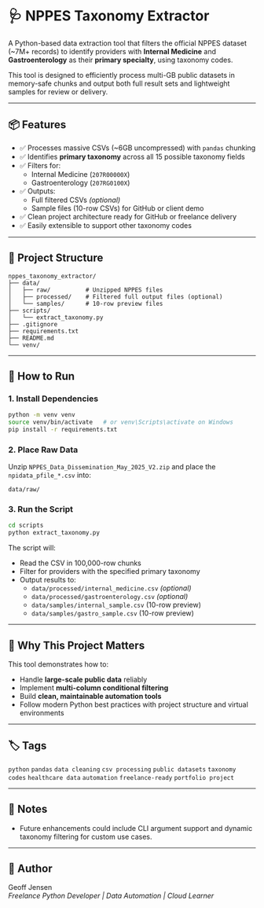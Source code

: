 # 🩺 NPPES Taxonomy Extractor

A Python-based data extraction tool that filters the official NPPES dataset (~7M+ records) to identify providers with **Internal Medicine** and **Gastroenterology** as their **primary specialty**, using taxonomy codes.

This tool is designed to efficiently process multi-GB public datasets in memory-safe chunks and output both full result sets and lightweight samples for review or delivery.

---

## 📦 Features

- ✅ Processes massive CSVs (~6GB uncompressed) with `pandas` chunking
- ✅ Identifies **primary taxonomy** across all 15 possible taxonomy fields
- ✅ Filters for:
  - Internal Medicine (`207R00000X`)
  - Gastroenterology (`207RG0100X`)
- ✅ Outputs:
  - Full filtered CSVs *(optional)*
  - Sample files (10-row CSVs) for GitHub or client demo
- ✅ Clean project architecture ready for GitHub or freelance delivery
- ✅ Easily extensible to support other taxonomy codes

---

## 📁 Project Structure

```
nppes_taxonomy_extractor/
├── data/
│   ├── raw/          # Unzipped NPPES files
│   ├── processed/    # Filtered full output files (optional)
│   └── samples/      # 10-row preview files
├── scripts/
│   └── extract_taxonomy.py
├── .gitignore
├── requirements.txt
├── README.md
└── venv/
```

---

## 🚀 How to Run

### 1. Install Dependencies

```bash
python -m venv venv
source venv/bin/activate   # or venv\Scripts\activate on Windows
pip install -r requirements.txt
```

### 2. Place Raw Data

Unzip `NPPES_Data_Dissemination_May_2025_V2.zip` and place the `npidata_pfile_*.csv` into:

```
data/raw/
```

### 3. Run the Script

```bash
cd scripts
python extract_taxonomy.py
```

The script will:
- Read the CSV in 100,000-row chunks
- Filter for providers with the specified primary taxonomy
- Output results to:
  - `data/processed/internal_medicine.csv` *(optional)*
  - `data/processed/gastroenterology.csv` *(optional)*
  - `data/samples/internal_sample.csv` (10-row preview)
  - `data/samples/gastro_sample.csv` (10-row preview)

---

## 🧠 Why This Project Matters

This tool demonstrates how to:

- Handle **large-scale public data** reliably
- Implement **multi-column conditional filtering**
- Build **clean, maintainable automation tools**
- Follow modern Python best practices with project structure and virtual environments

---

## 🏷️ Tags

`python` `pandas` `data cleaning` `csv processing` `public datasets` `taxonomy codes` `healthcare data` `automation` `freelance-ready` `portfolio project`

---

## 📌 Notes

- Future enhancements could include CLI argument support and dynamic taxonomy filtering for custom use cases.

---

## 👤 Author

Geoff Jensen  
*Freelance Python Developer | Data Automation | Cloud Learner*